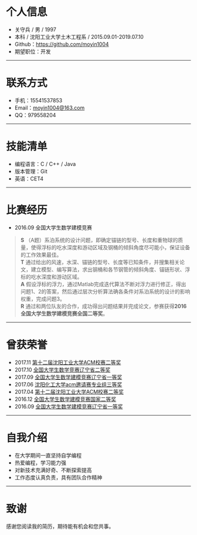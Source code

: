 # 个人信息
* 关守兵 / 男 / 1997
* 本科 / 沈阳工业大学土木工程系 / 2015.09.01-2019.07.10
* Github：<https://github.com/moyin1004>
* 期望职位：开发

---

# 联系方式
* 手机：15541537853
* Email：<moyin1004@163.com>
* QQ：979558204

---

# 技能清单
* 编程语言：C / C++ / Java
* 版本管理：Git
* 英语：CET4

---

# 比赛经历
* 2016.09 全国大学生数学建模竞赛
> **S** （A题）系泊系统的设计问题，即确定锚链的型号、长度和重物球的质量，使得浮标的吃水深度和游动区域及钢桶的倾斜角度尽可能小，保证设备的工作效果最佳。  
> **T** 通过给出的风速，水深、锚链的型号、长度等已知条件，并搜集相关论文，建立模型、编写算法，求出钢桶和各节钢管的倾斜角度、锚链形状、浮标的吃水深度和游动区域。  
> **A** 假设浮标的浮力，通过Matlab完成迭代算法不断对浮力进行修正，得出问题1、2的答案，然后通过层次分析算法确各条件对系泊系统的设计的影响权重，完成问题3。   
> **R** 通过和两位队友的合作，成功得出问题结果并完成论文，参赛获得**2016全国大学生数学建模竞赛全国二等奖**。  

---

# 曾获荣誉
* 2017.11 [第十二届沈阳工业大学ACM校赛二等奖](https://github.com/moyin1004/Resume/blob/master/acm_second_13th_sut.jpg?raw=true/)
* 2017.10 [全国大学生数学竞赛辽宁省二等奖](https://github.com/moyin1004/Resume/blob/master/math%20contest.jpg?raw=true/)
* 2017.09 [全国大学生数学建模竞赛辽宁省一等奖](https://note.youdao.com/)
* 2017.06 [沈阳化工大学acm邀请赛专业组三等奖](https://github.com/moyin1004/Resume/blob/master/acm_third_6th_syuct.jpg?raw=true/)
* 2017.04 [第十二届沈阳工业大学ACM校赛二等奖](https://github.com/moyin1004/Resume/blob/master/acm_second_12th_sut.jpg?raw=true/)
* 2016.12 [全国大学生数学建模竞赛国家二等奖](https://github.com/moyin1004/Resume/blob/master/cumcm_2016.jpg?raw=true/)
* 2016.09 [全国大学生数学建模竞赛辽宁省一等奖](https://github.com/moyin1004/Resume/blob/master/cumcm_liaoning.jpg?raw=true/)

---

# 自我介绍
* 在大学期间一直坚持自学编程
* 热爱编程，学习能力强
* 对新技术充满好奇、不断探索提高
* 工作态度认真负责，具有团队合作精神

---

# 致谢
感谢您阅读我的简历，期待能有机会和您共事。
